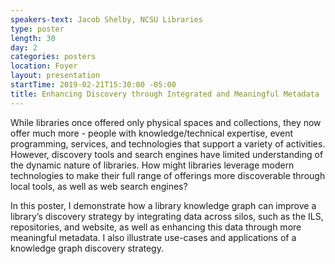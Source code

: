 ```yaml
---
speakers-text: Jacob Shelby, NCSU Libraries
type: poster
length: 30
day: 2
categories: posters
location: Foyer
layout: presentation
startTime: 2019-02-21T15:30:00 -05:00
title: Enhancing Discovery through Integrated and Meaningful Metadata
---
```

While libraries once offered only physical spaces and collections, they now offer much more - people with knowledge/technical expertise, event programming, services, and technologies that support a variety of activities. However, discovery tools and search engines have limited understanding of the dynamic nature of libraries. How might libraries leverage modern technologies to make their full range of offerings more discoverable through local tools, as well as web search engines?

In this poster, I demonstrate how a library knowledge graph can improve a library’s discovery strategy by integrating data across silos, such as the ILS, repositories, and website, as well as enhancing this data through more meaningful metadata. I also illustrate use-cases and applications of a knowledge graph discovery strategy.
